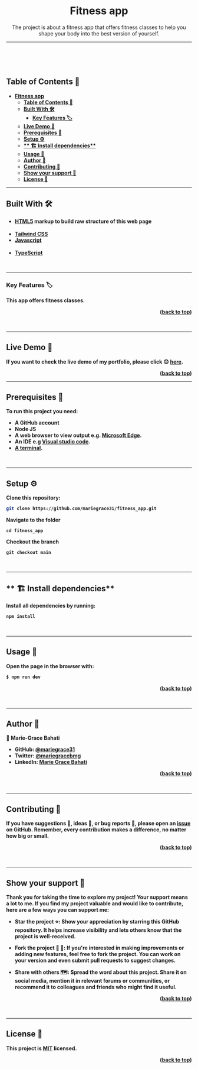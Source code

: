 <a name="readme-top"></a>

<div align="center">

#  **Fitness app**
The project is about a fitness app that offers fitness classes to help you shape your body into the best version of yourself. 

---
  <br/>
  <br/>
  <br/>
</div>

<!-- TABLE OF CONTENTS -->
## <b>Table of Contents 📗
- [**Fitness app**](#fitness-app)
  - [Table of Contents 📗](#table-of-contents-)
  - [**Built With 🛠**](#built-with-)
    - [**Key Features 🏷️** ](#key-features-️-)
  - [Live Demo 🚀](#live-demo-)
  - [**Prerequisites 🧱**](#prerequisites-)
  - [**Setup ⚙️**](#setup-️)
  - [\*\* 🏗️ Install dependencies\*\*](#-️-install-dependencies)
  - [**Usage 📂**](#usage-)
  - [**Author 👤**](#author-)
  - [**Contributing 🤝**](#contributing-)
  - [**Show your support 🌟**](#show-your-support-)
  - [License 📝](#license-)

---
<!-- BUILT WITH -->
## **Built With 🛠**<a name="built-with"></a><br>

  <ul>
    <li><a href="https://developer.mozilla.org/en-US/docs/Web/HTML">HTML5</a> markup to build raw structure of this web page</li><br>
    <li><a href="https://tailwindcss.com/">Tailwind CSS</a>
    <li><a href="https://reactjs.org/">Javascript</a></li><br>
    <li><a href="https://www.typescriptlang.org/">TypeScript</a></li>
  </ul>

<br>

---
<!-- KEY FEATURES -->
### **Key Features 🏷️** <a name="key-features"></a>

This app offers fitness classes.

<p align="right">(<a href="#readme-top">back to top</a>)</p>
<br>

---
<!-- LIVE DEMO -->
## <b>Live Demo 🚀</b><a name="live-demo"></a>

If you want to check the live demo of my portfolio, please click 😊 [here](https://yourfitnessapp.netlify.app/).

<p align="right">(<a href="#readme-top">back to top</a>)</p>

---
<!-- PREREQUISITIES -->
## **Prerequisites 🧱**<a name="prerequisites"></a>

To run this project you need:

- A GitHub account
- Node JS
- A web browser to view output e.g. [Microsoft Edge](https://www.microsoft.com/en-us/edge).
- An IDE e.g [Visual studio code](https://code.visualstudio.com/).
- [A terminal](https://code.visualstudio.com/docs/terminal/basics).

<br>

---
<!-- SETUP -->
## **Setup ⚙️**<a name="setup"></a>

Clone this repository:<br>
```sh
git clone https://github.com/mariegrace31/fitness_app.git

```
Navigate to the folder
```
cd fitness_app
```
Checkout the branch
```
git checkout main
```
<br>

---
<!-- INSTALL -->
## ** 🏗️ Install dependencies**<a name="install"></a>

Install all dependencies by running:

```sh
npm install
```
<br>

---
<!-- USAGE -->
## **Usage 📂**<a name="usage"></a>
Open the page in the browser with:
```sh
$ npm run dev
```
<p align="right">(<a href="#readme-top">back to top</a>)</p>
<br>

---
<!-- AUTHORS -->
## **Author 👤**<a name="author"></a>
👤 **Marie-Grace Bahati**
- GitHub: [@mariegrace31](https://github.com/mariegrace31)
- Twitter: [@mariegracebmg](https://twitter.com/mariegracebmg)
- LinkedIn: [Marie Grace Bahati](https://www.linkedin.com/in/marie-gr%C3%A2ce-bahati/)
<p align="right">(<a href="#readme-top">back to top</a>)</p>

<br>

---
<!-- CONTRIBUTING -->
## **Contributing 🤝**<a name="contributing"></a>

If you have suggestions 📝, ideas 🤔, or bug reports 🐛, please open an [issue](https://github.com/mariegrace31/fitness_app/issues) on GitHub.
Remember, every contribution makes a difference, no matter how big or small.

<p align="right">(<a href="#readme-top">back to top</a>)</p>

<br>

---
<!-- SUPPORT -->
## **Show your support 🌟**<a name="support"></a>

Thank you for taking the time to explore my project! Your support means a lot to me. If you find my project valuable and would like to contribute, here are a few ways you can support me:

 - **Star the project ⭐️**: Show your appreciation by starring this GitHub repository. It helps increase visibility and lets others know that the project is well-received.

 - **Fork the project 🍴 🎣**: If you're interested in making improvements or adding new features, feel free to fork the project. You can work on your version and even submit pull requests to suggest changes.

 - **Share with others 🗺️**: Spread the word about this project. Share it on social media, mention it in relevant forums or communities, or recommend it to colleagues and friends who might find it useful.

<p align="right">(<a href="#readme-top">back to top</a>)</p>

<br>

---
<!-- LICENCE -->
## <b>License 📝</b><a name="license"></a>

This project is [MIT](./LICENSE) licensed.

<p align="right">(<a href="#readme-top">back to top</a>)</p>